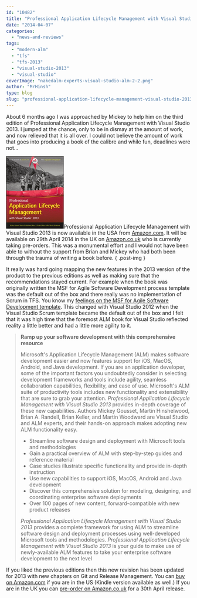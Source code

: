 ```yaml
---
id: "10482"
title: "Professional Application Lifecycle Management with Visual Studio 2013"
date: "2014-04-07"
categories: 
  - "news-and-reviews"
tags: 
  - "modern-alm"
  - "tfs"
  - "tfs-2013"
  - "visual-studio-2013"
  - "visual-studio"
coverImage: "nakedalm-experts-visual-studio-alm-2-2.png"
author: "MrHinsh"
type: blog
slug: "professional-application-lifecycle-management-visual-studio-2013"
---
```


About 6 months ago I was approached by Mickey to help him on the third edition of Professional Application Lifecycle Management with Visual Studio 2013. I jumped at the chance, only to be in dismay at the amount of work, and now relieved that it is all over. I could not believe the amount of work that goes into producing a book of the calibre and while fun, deadlines were not... 

[![image](images/image8-1-1.png "image")](http://nkdalm.net/ProALMwithVS13)Professional Application Lifecycle Management with Visual Studio 2013 is now available in the USA from [Amazon.com](http://nkdalm.net/ProALMwithVS13). It will be available on 29th April 2014 in the UK on [Amazon.co.uk](http://nkdalm.net/ProALMwithVS13uk) who is currently taking pre-orders. This was a monumental effort and I would not have been able to without the support from Brian and Mickey who had both been through the trauma of writing a book before.
{ .post-img }

It really was hard going mapping the new features in the 2013 version of the product to the previous editions as well as making sure that the recommendations stayed current. For example when the book was originally written the MSF for Agile Software Development process template was the default out of the box and there really was no implementation of Scrum in TFS. You know my [feelings on the MSF for Agile Software Development template](http://nkdagility.com/agile-vs-scrum-process-templates-team-foundation-server/). This changed with Visual Studio 2012 when the Visual Studio Scrum template became the default out of the box and I felt that it was high time that the foremost ALM book for Visual Studio reflected reality a little better and had a little more agility to it.

> **Ramp up your software development with this comprehensive resource**
> 
> Microsoft's Application Lifecycle Management (ALM) makes software development easier and now features support for iOS, MacOS, Android, and Java development. If you are an application developer, some of the important factors you undoubtedly consider in selecting development frameworks and tools include agility, seamless collaboration capabilities, flexibility, and ease of use. Microsoft's ALM suite of productivity tools includes new functionality and extensibility that are sure to grab your attention. _Professional Application Lifecycle Management with Visual Studio 2013_ provides in-depth coverage of these new capabilities. Authors Mickey Gousset, Martin Hinshelwood, Brian A. Randell, Brian Keller, and Martin Woodward are Visual Studio and ALM experts, and their hands-on approach makes adopting new ALM functionality easy.
> 
> - Streamline software design and deployment with Microsoft tools and methodologies
> - Gain a practical overview of ALM with step-by-step guides and reference material
> - Case studies illustrate specific functionality and provide in-depth instruction
> - Use new capabilities to support iOS, MacOS, Android and Java development
> - Discover this comprehensive solution for modeling, designing, and coordinating enterprise software deployments
> - Over 100 pages of new content, forward-compatible with new product releases
> 
> _Professional Application Lifecycle Management with Visual Studio 2013_ provides a complete framework for using ALM to streamline software design and deployment processes using well-developed Microsoft tools and methodologies. _Professional Application Lifecycle Management with Visual Studio 2013_ is your guide to make use of newly-available ALM features to take your enterprise software development to the next level

If you liked the previous editions then this new revision has been updated for 2013 with new chapters on Git and Release Management. You can [buy on Amazon.com](http://nkdalm.net/ProALMwithVS13 "Buy Professional Application Lifecycle Management with Visual Studio 2013 on Amazon.com") if you are in the US (Kindle version available as well.) If you are in the UK you can [pre-order on Amazon.co.uk](http://nkdalm.net/ProALMwithVS13uk "Buy Professional Application Lifecycle Management with Visual Studio 2013 on Amazon.co.uk") for a 30th April release.


